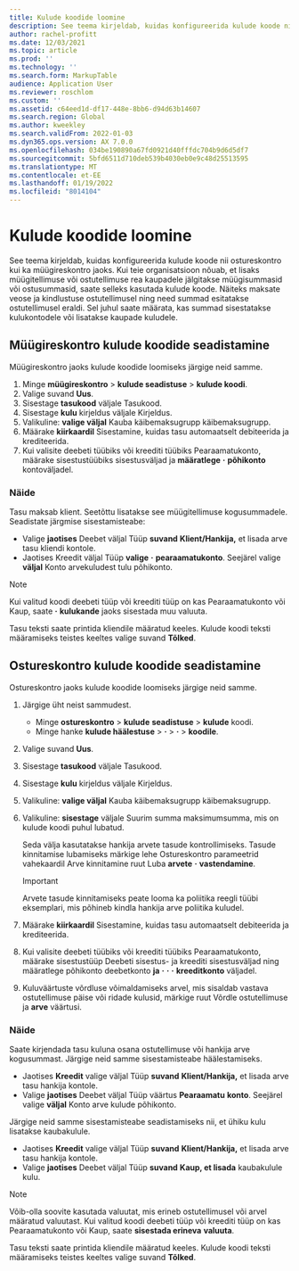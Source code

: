 ```yaml
---
title: Kulude koodide loomine
description: See teema kirjeldab, kuidas konfigureerida kulude koode nii ostureskontro kui ka müügireskontro jaoks.
author: rachel-profitt
ms.date: 12/03/2021
ms.topic: article
ms.prod: ''
ms.technology: ''
ms.search.form: MarkupTable
audience: Application User
ms.reviewer: roschlom
ms.custom: ''
ms.assetid: c64eed1d-df17-448e-8bb6-d94d63b14607
ms.search.region: Global
ms.author: kweekley
ms.search.validFrom: 2022-01-03
ms.dyn365.ops.version: AX 7.0.0
ms.openlocfilehash: 034be190890a67fd0921d40fffdc704b9d6d5df7
ms.sourcegitcommit: 5bfd6511d710deb539b4030eb0e9c48d25513595
ms.translationtype: MT
ms.contentlocale: et-EE
ms.lasthandoff: 01/19/2022
ms.locfileid: "8014104"
---
```

# <a name="create-charges-codes"></a>Kulude koodide loomine

See teema kirjeldab, kuidas konfigureerida kulude koode nii ostureskontro kui ka müügireskontro jaoks. Kui teie organisatsioon nõuab, et lisaks müügitellimuse või ostutellimuse rea kaupadele jälgitakse müügisummasid või ostusummasid, saate selleks kasutada kulude koode. Näiteks maksate veose ja kindlustuse ostutellimusel ning need summad esitatakse ostutellimusel eraldi. Sel juhul saate määrata, kas summad sisestatakse kulukontodele või lisatakse kaupade kuludele.

## <a name="set-up-charges-codes-for-accounts-receivable"></a>Müügireskontro kulude koodide seadistamine

Müügireskontro jaoks kulude koodide loomiseks järgige neid samme.

1. Minge **müügireskontro** &gt; **kulude seadistuse** &gt; **kulude koodi**.
2. Valige suvand **Uus**.
3. Sisestage **tasukood** väljale Tasukood.
3. Sisestage **kulu** kirjeldus väljale Kirjeldus.
4. Valikuline: **valige väljal** Kauba käibemaksugrupp käibemaksugrupp.
5. Määrake **kiirkaardil** Sisestamine, kuidas tasu automaatselt debiteerida ja krediteerida.
6. Kui valisite deebeti tüübiks või kreediti tüübiks Pearaamatukonto, määrake sisestustüübiks sisestusväljad ja **määratlege** **·** **põhikonto** kontoväljadel.

### <a name="example"></a>Näide

Tasu maksab klient. Seetõttu lisatakse see müügitellimuse kogusummadele. Seadistate järgmise sisestamisteabe:

- Valige **jaotises** Deebet väljal Tüüp **suvand** **Klient/Hankija,** et lisada arve tasu kliendi kontole.
- Jaotises Kreedit väljal Tüüp **valige** **·** **pearaamatukonto**. Seejärel valige **väljal** Konto arvekuludest tulu põhikonto.

> [!NOTE]
> Kui valitud koodi deebeti tüüp või kreediti tüüp on kas Pearaamatukonto või Kaup, saate **·** **kulukande** jaoks sisestada muu valuuta.

Tasu teksti saate printida kliendile määratud keeles. Kulude koodi teksti määramiseks teistes keeltes valige suvand **Tõlked**.

## <a name="set-up-charges-codes-for-accounts-payable"></a>Ostureskontro kulude koodide seadistamine

Ostureskontro jaoks kulude koodide loomiseks järgige neid samme.

1. Järgige üht neist sammudest.

    - Minge **ostureskontro** &gt; **kulude** **seadistuse** &gt; **kulude** koodi.
    - Minge hanke **kulude häälestuse** &gt; **·** &gt; **·** &gt; **koodile**.

2. Valige suvand **Uus**.
3. Sisestage **tasukood** väljale Tasukood.
3. Sisestage **kulu** kirjeldus väljale Kirjeldus.
4. Valikuline: **valige väljal** Kauba käibemaksugrupp käibemaksugrupp.
5. Valikuline: **sisestage** väljale Suurim summa maksimumsumma, mis on kulude koodi puhul lubatud.

    Seda välja kasutatakse hankija arvete tasude kontrollimiseks. Tasude kinnitamise lubamiseks märkige lehe Ostureskontro parameetrid vahekaardil Arve kinnitamine ruut Luba **arvete** **·** **vastendamine**.

    > [!IMPORTANT]
    > Arvete tasude kinnitamiseks peate looma ka poliitika reegli tüübi eksemplari, mis põhineb kindla hankija arve poliitika kuludel.

6. Määrake **kiirkaardil** Sisestamine, kuidas tasu automaatselt debiteerida ja krediteerida.
7. Kui valisite deebeti tüübiks või kreediti tüübiks Pearaamatukonto, määrake sisestustüüp Deebeti sisestus- ja kreediti sisestusväljad ning määratlege põhikonto deebetkonto **ja** **·** **·** **·** **kreeditkonto** väljadel.
8. Kuluväärtuste võrdluse võimaldamiseks arvel, mis sisaldab vastava ostutellimuse päise või ridade kulusid, märkige ruut Võrdle ostutellimuse ja **arve** väärtusi.

### <a name="example"></a>Näide

Saate kirjendada tasu kuluna osana ostutellimuse või hankija arve kogusummast. Järgige neid samme sisestamisteabe häälestamiseks. 

- Jaotises **Kreedit** valige väljal Tüüp **suvand** **Klient/Hankija,** et lisada arve tasu hankija kontole.
- Valige **jaotises** Deebet väljal Tüüp väärtus **Pearaamatu** **konto**. Seejärel valige **väljal** Konto arve kulude põhikonto.

Järgige neid samme sisestamisteabe seadistamiseks nii, et ühiku kulu lisatakse kaubakulule.

- Jaotises **Kreedit** valige väljal Tüüp **suvand** **Klient/Hankija,** et lisada arve tasu hankija kontole.
- Valige **jaotises** Deebet väljal Tüüp **suvand** **Kaup, et lisada** kaubakulule kulu.

> [!NOTE]
> Võib-olla soovite kasutada valuutat, mis erineb ostutellimusel või arvel määratud valuutast. Kui valitud koodi deebeti tüüp või kreediti tüüp on kas Pearaamatukonto või Kaup, saate **sisestada erineva** **valuuta**.

Tasu teksti saate printida kliendile määratud keeles. Kulude koodi teksti määramiseks teistes keeltes valige suvand **Tõlked**.
